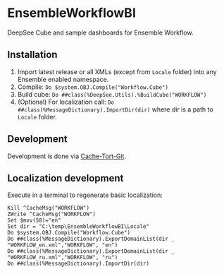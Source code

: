# EnsembleWorkflowBI
DeepSee Cube and sample dashboards for Ensemble Workflow.

## Installation

1. Import latest release or all XMLs (except from `Locale` folder) into any Ensemble enabled namespace.
2. Compile: `Do $system.OBJ.Compile("Workflow.Cube")`
3. Build cube: `Do ##class(%DeepSee.Utils).%BuildCube("WORKFLOW")`
4. (Optional) For localization call: `Do ##class(%MessageDictionary).ImportDir(dir)` where dir is a path to `Locale` folder.

## Development

Development is done via [Cache-Tort-Git](https://github.com/intersystems-ru/cache-tort-git).

## Localization development

Execute in a terminal to regenerate basic localization:

```
Kill ^CacheMsg("WORKFLOW") 
ZWrite ^CacheMsg("WORKFLOW")
Set $mvv(58)="en"
Set dir = "C:\temp\EnsembleWorkflowBI\Locale"
Do $system.OBJ.Compile("Workflow.Cube")
Do ##class(%MessageDictionary).ExportDomainList(dir _ "WORKFLOW_en.xml","WORKFLOW", "en")
Do ##class(%MessageDictionary).ExportDomainList(dir _ "WORKFLOW_ru.xml","WORKFLOW", "ru")
Do ##class(%MessageDictionary).ImportDir(dir)
```
